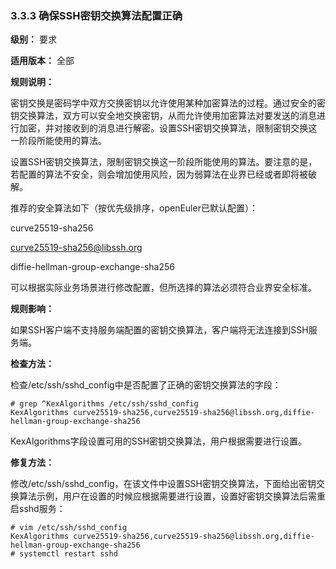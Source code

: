 ### 3.3.3 确保SSH密钥交换算法配置正确

**级别：** 要求

**适用版本：** 全部

**规则说明：** 

密钥交换是密码学中双方交换密钥以允许使用某种加密算法的过程。通过安全的密钥交换算法，双方可以安全地交换密钥，从而允许使用加密算法对要发送的消息进行加密，并对接收到的消息进行解密。设置SSH密钥交换算法，限制密钥交换这一阶段所能使用的算法。

设置SSH密钥交换算法，限制密钥交换这一阶段所能使用的算法。要注意的是，若配置的算法不安全，则会增加使用风险，因为弱算法在业界已经或者即将被破解。

推荐的安全算法如下（按优先级排序，openEuler已默认配置）：

curve25519-sha256

curve25519-sha256@libssh.org

diffie-hellman-group-exchange-sha256

可以根据实际业务场景进行修改配置，但所选择的算法必须符合业界安全标准。

**规则影响：**

如果SSH客户端不支持服务端配置的密钥交换算法，客户端将无法连接到SSH服务端。

**检查方法：**

检查/etc/ssh/sshd_config中是否配置了正确的密钥交换算法的字段：

```
# grep ^KexAlgorithms /etc/ssh/sshd_config
KexAlgorithms curve25519-sha256,curve25519-sha256@libssh.org,diffie-hellman-group-exchange-sha256
```

KexAlgorithms字段设置可用的SSH密钥交换算法，用户根据需要进行设置。

**修复方法：**

修改/etc/ssh/sshd_config，在该文件中设置SSH密钥交换算法，下面给出密钥交换算法示例，用户在设置的时候应根据需要进行设置，设置好密钥交换算法后需重启sshd服务：

```
# vim /etc/ssh/sshd_config
KexAlgorithms curve25519-sha256,curve25519-sha256@libssh.org,diffie-hellman-group-exchange-sha256
# systemctl restart sshd
```